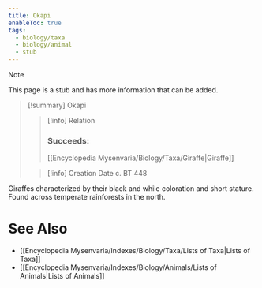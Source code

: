 ```yaml
---
title: Okapi
enableToc: true
tags:
  - biology/taxa
  - biology/animal
  - stub
---
```


> [!note]
> This page is a stub and has more information that can be added.

> [!summary] Okapi
> > [!info] Relation
> > ### Succeeds:
> > [[Encyclopedia Mysenvaria/Biology/Taxa/Giraffe|Giraffe]]
>
> > [!info] Creation Date
> > c. BT 448

Giraffes characterized by their black and while coloration and short stature. Found across temperate rainforests in the north.

# See Also
- [[Encyclopedia Mysenvaria/Indexes/Biology/Taxa/Lists of Taxa|Lists of Taxa]]
- [[Encyclopedia Mysenvaria/Indexes/Biology/Animals/Lists of Animals|Lists of Animals]]
